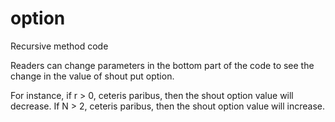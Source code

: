 # option
Recursive method code

Readers can change parameters in the bottom part of the code to see the change in the value of shout put option.

For instance, if r > 0, ceteris paribus, then the shout option value will decrease.
If N > 2, ceteris paribus, then the shout option value will increase.

